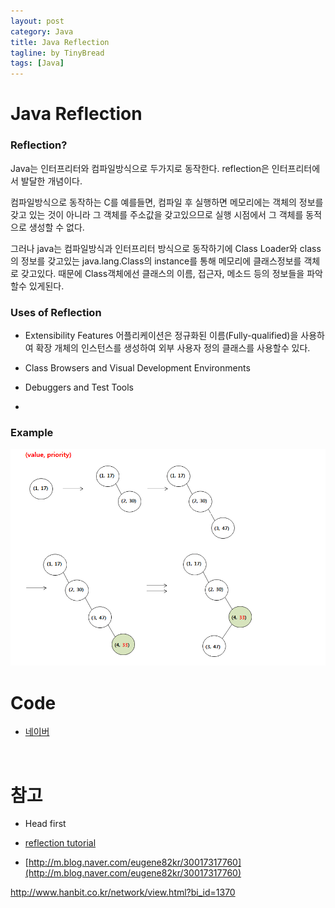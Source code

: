 ```yaml
---
layout: post
category: Java
title: Java Reflection
tagline: by TinyBread
tags: [Java]
---
```




<!--more-->

#  Java Reflection  

### Reflection? 
Java는 인터프리터와 컴파일방식으로 두가지로 동작한다. reflection은 인터프리터에서 발달한 개념이다. 

컴파일방식으로 동작하는 C를 예를들면, 컴파일 후 실행하면 메모리에는 객체의 정보를 갖고 있는 것이 아니라 그 객체를 주소값을 갖고있으므로 실행 시점에서 그 객체를 동적으로 생성할 수 없다.

그러나 java는 컴파일방식과 인터프리터 방식으로 동작하기에 Class Loader와 class의 정보를 갖고있는 java.lang.Class의 instance를 통해 메모리에 클래스정보를 객체로 갖고있다. 때문에 Class객체에선 클래스의 이름, 접근자, 메소드 등의 정보들을 파악할수 있게된다.

### Uses of Reflection 

* Extensibility Features
어플리케이션은 정규화된 이름(Fully-qualified)을 사용하여 확장 개체의 인스턴스를 생성하여 외부 사용자 정의 클래스를 사용할수 있다. 

* Class Browsers and Visual Development Environments


* Debuggers and Test Tools
* 




### Example  

<img src="/assets/themes/Snail/img/DataStructure/Treap/example1.png" alt="">  
  
 


# Code
* [네이버](http://www.naver.com)
  
<br>  

# 참고
* Head first

* [reflection tutorial](https://docs.oracle.com/javase/tutorial/reflect/)  

* [http://m.blog.naver.com/eugene82kr/30017317760](http://m.blog.naver.com/eugene82kr/30017317760)

http://www.hanbit.co.kr/network/view.html?bi_id=1370